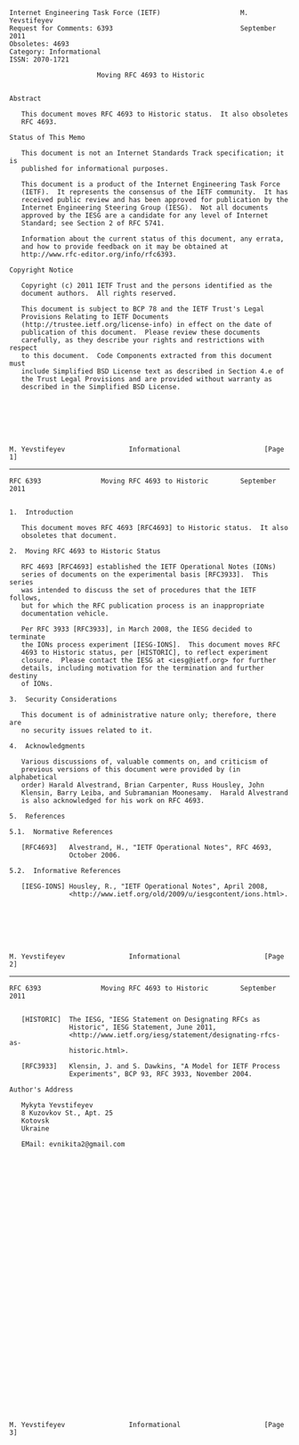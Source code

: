     Internet Engineering Task Force (IETF)                    M. Yevstifeyev
    Request for Comments: 6393                                September 2011
    Obsoletes: 4693
    Category: Informational
    ISSN: 2070-1721

                          Moving RFC 4693 to Historic


    Abstract

       This document moves RFC 4693 to Historic status.  It also obsoletes
       RFC 4693.

    Status of This Memo

       This document is not an Internet Standards Track specification; it is
       published for informational purposes.

       This document is a product of the Internet Engineering Task Force
       (IETF).  It represents the consensus of the IETF community.  It has
       received public review and has been approved for publication by the
       Internet Engineering Steering Group (IESG).  Not all documents
       approved by the IESG are a candidate for any level of Internet
       Standard; see Section 2 of RFC 5741.

       Information about the current status of this document, any errata,
       and how to provide feedback on it may be obtained at
       http://www.rfc-editor.org/info/rfc6393.

    Copyright Notice

       Copyright (c) 2011 IETF Trust and the persons identified as the
       document authors.  All rights reserved.

       This document is subject to BCP 78 and the IETF Trust's Legal
       Provisions Relating to IETF Documents
       (http://trustee.ietf.org/license-info) in effect on the date of
       publication of this document.  Please review these documents
       carefully, as they describe your rights and restrictions with respect
       to this document.  Code Components extracted from this document must
       include Simplified BSD License text as described in Section 4.e of
       the Trust Legal Provisions and are provided without warranty as
       described in the Simplified BSD License.







    M. Yevstifeyev                Informational                     [Page 1]

------------------------------------------------------------------------

``` newpage
RFC 6393               Moving RFC 4693 to Historic        September 2011


1.  Introduction

   This document moves RFC 4693 [RFC4693] to Historic status.  It also
   obsoletes that document.

2.  Moving RFC 4693 to Historic Status

   RFC 4693 [RFC4693] established the IETF Operational Notes (IONs)
   series of documents on the experimental basis [RFC3933].  This series
   was intended to discuss the set of procedures that the IETF follows,
   but for which the RFC publication process is an inappropriate
   documentation vehicle.

   Per RFC 3933 [RFC3933], in March 2008, the IESG decided to terminate
   the IONs process experiment [IESG-IONS].  This document moves RFC
   4693 to Historic status, per [HISTORIC], to reflect experiment
   closure.  Please contact the IESG at <iesg@ietf.org> for further
   details, including motivation for the termination and further destiny
   of IONs.

3.  Security Considerations

   This document is of administrative nature only; therefore, there are
   no security issues related to it.

4.  Acknowledgments

   Various discussions of, valuable comments on, and criticism of
   previous versions of this document were provided by (in alphabetical
   order) Harald Alvestrand, Brian Carpenter, Russ Housley, John
   Klensin, Barry Leiba, and Subramanian Moonesamy.  Harald Alvestrand
   is also acknowledged for his work on RFC 4693.

5.  References

5.1.  Normative References

   [RFC4693]   Alvestrand, H., "IETF Operational Notes", RFC 4693,
               October 2006.

5.2.  Informative References

   [IESG-IONS] Housley, R., "IETF Operational Notes", April 2008,
               <http://www.ietf.org/old/2009/u/iesgcontent/ions.html>.







M. Yevstifeyev                Informational                     [Page 2]
```

------------------------------------------------------------------------

``` newpage
RFC 6393               Moving RFC 4693 to Historic        September 2011


   [HISTORIC]  The IESG, "IESG Statement on Designating RFCs as
               Historic", IESG Statement, June 2011,
               <http://www.ietf.org/iesg/statement/designating-rfcs-as-
               historic.html>.

   [RFC3933]   Klensin, J. and S. Dawkins, "A Model for IETF Process
               Experiments", BCP 93, RFC 3933, November 2004.

Author's Address

   Mykyta Yevstifeyev
   8 Kuzovkov St., Apt. 25
   Kotovsk
   Ukraine

   EMail: evnikita2@gmail.com



































M. Yevstifeyev                Informational                     [Page 3]
```

